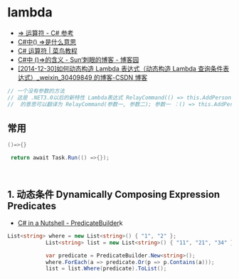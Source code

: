 # lambda

- [=> 运算符 - C# 参考](https://docs.microsoft.com/zh-cn/dotnet/csharp/language-reference/operators/lambda-operator)
- [C#中() =>是什么意思](https://zhidao.baidu.com/question/159054806.html)
- [C# 运算符 | 菜鸟教程](https://www.runoob.com/csharp/csharp-operators.html)
- [C#中 ()=&gt;的含义 - Sun‘刺眼的博客 - 博客园](https://www.cnblogs.com/android-blogs/p/6054178.html)
- [[2014-12-30]如何动态构造 Lambda 表达式（动态构造 Lambda 查询条件表达式）\_weixin_30409849 的博客-CSDN 博客](https://blog.csdn.net/weixin_30409849/article/details/96741221)

```c#
// 一个没有参数的方法
// 这是 .NET3.0以后的新特性 Lambda表达式 RelayCommand(() => this.AddPerson(), () => this.CanAddPerson());
//  的意思可以翻译为 RelayCommand(参数一, 参数二); 参数一 ：() => this.AddPerson() 参数二 ：() => this.CanAddPerson() () => this.AddPerson() 的意思是 一个没有参数的方法，返回 this.AddPerson() 而这个返回值的类型不用指定 系统会自动判断 同理 () => this.CanAddPerson() 就是 一个没有参数的方法返回this.CanAddPerson()
```

## 常用

```c#
()=>{}

 return await Task.Run(() =>{});




```

## 1. 动态条件 Dynamically Composing Expression Predicates

- [C# in a Nutshell - PredicateBuilder](http://www.albahari.com/nutshell/predicatebuilder.aspx)k

```c#
List<string> where = new List<string>() { "1", "2" };
            List<string> list = new List<string>() { "11", "21", "34" };

            var predicate = PredicateBuilder.New<string>();
            where.ForEach(a => predicate.Or(p => p.Contains(a)));
            list = list.Where(predicate).ToList();

```
